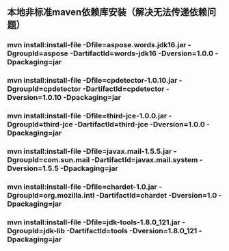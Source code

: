 ## 本地非标准maven依赖库安装（解决无法传递依赖问题）

### mvn install:install-file -Dfile=aspose.words.jdk16.jar -DgroupId=aspose -DartifactId=words-jdk16 -Dversion=1.0.0 -Dpackaging=jar

### mvn install:install-file -Dfile=cpdetector-1.0.10.jar -DgroupId=cpdetector -DartifactId=cpdetector -Dversion=1.0.10 -Dpackaging=jar

### mvn install:install-file -Dfile=third-jce-1.0.0.jar -DgroupId=third-jce -DartifactId=third-jce -Dversion=1.0.0 -Dpackaging=jar

### mvn install:install-file -Dfile=javax.mail-1.5.5.jar -DgroupId=com.sun.mail -DartifactId=javax.mail.system -Dversion=1.5.5 -Dpackaging=jar

### mvn install:install-file -Dfile=chardet-1.0.jar -DgroupId=org.mozilla.intl -DartifactId=chardet -Dversion=1.0 -Dpackaging=jar

### mvn install:install-file -Dfile=jdk-tools-1.8.0_121.jar -DgroupId=jdk-lib -DartifactId=tools -Dversion=1.8.0_121 -Dpackaging=jar
